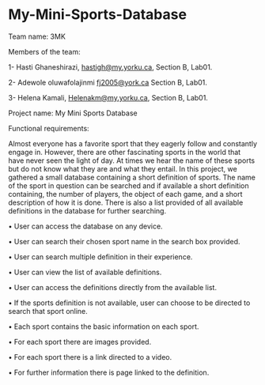 # My-Mini-Sports-Database
Team name: 3MK

Members of the team:

1- Hasti Ghaneshirazi,    hastigh@my.yorku.ca, Section B, Lab01.

2- Adewole oluwafolajinmi fj2005@york.ca Section B, Lab01.

3- Helena Kamali, Helenakm@my.yorku.ca, Section B, Lab01.



Project name: My Mini Sports Database

Functional requirements:

Almost everyone has a favorite sport that they eagerly follow and constantly engage in. However, there are other fascinating sports in the world that have never seen the light of day. At times we hear the name of these sports but do not know what they are and what they entail. In this project, we gathered a small database containing a short definition of sports. The name of the sport in question can be searched and if available a short definition containing, the number of players, the object of each game, and a short description of how it is done. There is also a list provided of all available definitions in the database for further searching.

• User can access the database on any device.

• User can search their chosen sport name in the search box provided.

• User can search multiple definition in their experience. 

• User can view the list of available definitions.

• User can access the definitions directly from the available list.

• If the sports definition is not available, user can choose to be directed to search that sport online.

• Each sport contains the basic information on each sport.

• For each sport there are images provided.

• For each sport there is a link directed to a video.

• For further information there is page linked to the definition.
